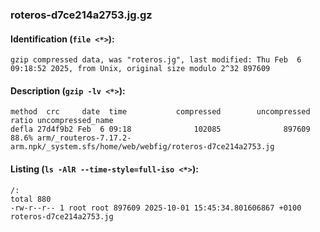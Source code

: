 ### roteros-d7ce214a2753.jg.gz
#### Identification (`file <*>`):
```
gzip compressed data, was "roteros.jg", last modified: Thu Feb  6 09:18:52 2025, from Unix, original size modulo 2^32 897609
```
#### Description (`gzip -lv <*>`):
```
method  crc     date  time           compressed        uncompressed  ratio uncompressed_name
defla 27d4f9b2 Feb  6 09:18              102085              897609  88.6% arm/_routeros-7.17.2-arm.npk/_system.sfs/home/web/webfig/roteros-d7ce214a2753.jg
```
#### Listing (`ls -AlR --time-style=full-iso <*>`):
```
/:
total 880
-rw-r--r-- 1 root root 897609 2025-10-01 15:45:34.801606867 +0100 roteros-d7ce214a2753.jg
```

